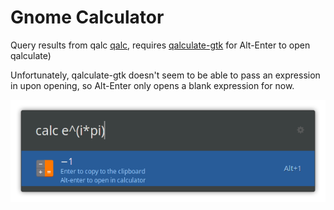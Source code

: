 # Gnome Calculator

Query results from qalc [qalc](https://github.com/Qalculate/libqalculate), requires [qalculate-gtk](https://github.com/Qalculate/qalculate-gtk) for Alt-Enter to open qalculate)

Unfortunately, qalculate-gtk doesn't seem to be able to pass an expression in upon opening, so Alt-Enter only opens a blank expression for now.

<img aligh="center" src="images/screenshot.png">
